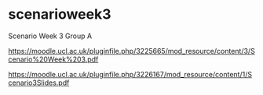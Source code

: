 # scenarioweek3

Scenario Week 3 Group A

https://moodle.ucl.ac.uk/pluginfile.php/3225665/mod_resource/content/3/Scenario%20Week%203.pdf

https://moodle.ucl.ac.uk/pluginfile.php/3226167/mod_resource/content/1/Scenario3Slides.pdf

